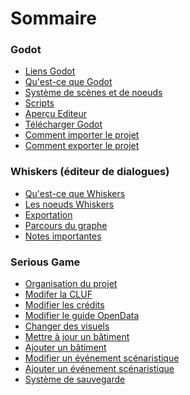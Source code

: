 # Sommaire

### Godot

- [Liens Godot]
- [Qu'est-ce que Godot]
- [Système de scènes et de noeuds]
- [Scripts]
- [Aperçu Editeur]
- [Télécharger Godot]
- [Comment importer le projet]
- [Comment exporter le projet]

### Whiskers (éditeur de dialogues)

- [Qu'est-ce que Whiskers]
- [Les noeuds Whiskers]
- [Exportation]
- [Parcours du graphe]
- [Notes importantes]

### Serious Game

- [Organisation du projet]
- [Modifer la CLUF]
- [Modifier les crédits]
- [Modifier le guide OpenData]
- [Changer des visuels]
- [Mettre à jour un bâtiment]
- [Ajouter un bâtiment]
- [Modifier un événement scénaristique]
- [Ajouter un événement scénaristique]
- [Système de sauvegarde]



[Liens Godot]: /documentation/godot.md#liens-godot
[Qu'est-ce que Godot]: /documentation/godot.md#quest-ce-que-godot
[Système de scènes et de noeuds]: /documentation/godot.md#système-de-scènes-et-de-noeuds
[Scripts]: /documentation/godot.md#scripts
[Aperçu Editeur]: /documentation/godot.md#aperçu-editeur
[Télécharger Godot]: /documentation/godot.md#télécharger-godot
[Comment importer le projet]: /documentation/godot.md#comment-importer-le-projet
[Comment exporter le projet]: /documentation/godot.md#comment-exporter-le-projet



[Qu'est-ce que Whiskers]: /documentation/whiskers.md#quest-ce-que-whiskers
[Les noeuds Whiskers]: /documentation/whiskers.md#les-noeuds-whiskers
[Exportation]: /documentation/whiskers.md#exportation
[Parcours du graphe]: /documentation/whiskers.md#parcours-du-graphe
[Notes importantes]: /documentation/whiskers.md#notes-importantes



[Organisation du projet]: /documentation/serious-game.md#organisation-du-projet
[Modifer la CLUF]: /documentation/serious-game.md#modifier-la-cluf
[Modifier les crédits]: /documentation/serious-game.md#modifier-les-crédits
[Modifier le guide OpenData]: /documentation/serious-game.md#modifier-le-guide-opendata
[Changer des visuels]: /documentation/serious-game.md#changer-des-visuels
[Mettre à jour un bâtiment]: /documentation/serious-game.md#mettre-à-jour-un-bâtiment
[Ajouter un bâtiment]: /documentation/serious-game.md#ajouter-un-bâtiment
[Modifier un événement scénaristique]: /documentation/serious-game.md#modifier-un-événement-scénaristique
[Ajouter un événement scénaristique]: /documentation/serious-game.md#ajouter-un-événement-scénaristique
[Système de sauvegarde]: /documentation/serious-game.md#système-de-sauvegarde
